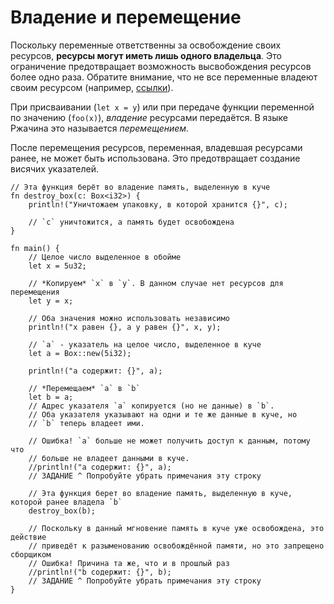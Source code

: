 # Владение и перемещение

Поскольку переменные ответственны за освобождение своих ресурсов,
**ресурсы могут иметь лишь одного владельца**.  Это ограничение предотвращает
возможность высвобождения ресурсов более одно раза. Обратите внимание,
что не все переменные владеют своим ресурсом (например, [ссылки][references]).

При присваивании (`let x = y`) или при передаче функции переменной по значению (`foo(x)`),
*владение* ресурсами передаётся. В языке Ржачина это называется *перемещением.*

После перемещения ресурсов, переменная, владевшая ресурсами ранее, не может быть
использована. Это предотвращает создание висячих указателей.

```rust,editable
// Эта функция берёт во владение память, выделенную в куче
fn destroy_box(c: Box<i32>) {
    println!("Уничтожаем упаковку, в которой хранится {}", c);

    // `c` уничтожится, а память будет освобождена
}

fn main() {
    // Целое число выделенное в обойме
    let x = 5u32;

    // *Копируем* `x` в `y`. В данном случае нет ресурсов для перемещения
    let y = x;

    // Оба значения можно использовать независимо
    println!("x равен {}, а y равен {}", x, y);

    // `a` - указатель на целое число, выделенное в куче
    let a = Box::new(5i32);

    println!("a содержит: {}", a);

    // *Перемещаем* `a` в `b`
    let b = a;
    // Адрес указателя `a` копируется (но не данные) в `b`.
    // Оба указателя указывают на одни и те же данные в куче, но
    // `b` теперь владеет ими.

    // Ошибка! `a` больше не может получить доступ к данным, потому что
    // больше не владеет данными в куче.
    //println!("a содержит: {}", a);
    // ЗАДАНИЕ ^ Попробуйте убрать примечания эту строку

    // Эта функция берет во владение память, выделенную в куче, которой ранее владела `b`
    destroy_box(b);

    // Поскольку в данный мгновение память в куче уже освобождена, это действие
    // приведёт к разыменованию освобождённой памяти, но это запрещено сборщиком
    // Ошибка! Причина та же, что и в прошлый раз
    //println!("b содержит: {}", b);
    // ЗАДАНИЕ ^ Попробуйте убрать примечания эту строку
}
```

[references]: flow_control/match/destructuring/destructure_pointers.html
